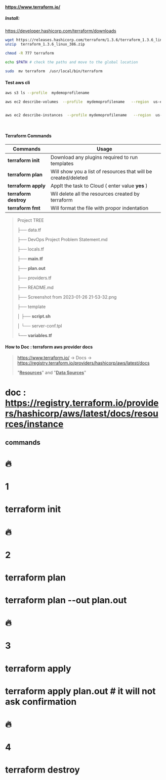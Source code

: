 #### https://www.terraform.io/

##### Install: 

https://developer.hashicorp.com/terraform/downloads

```bash
wget https://releases.hashicorp.com/terraform/1.3.6/terraform_1.3.6_linux_386.zip   
unzip  terraform_1.3.6_linux_386.zip

chmod -R 777 terraform

echo $PATH # check the paths and move to the global location 

sudo  mv terraform  /usr/local/bin/terraform 
```

#### Test aws cli

```bash
aws s3 ls --profile  mydemoprofilename 

aws ec2 describe-volumes  --profile  mydemoprofilename   --region  us-east-1 


aws ec2 describe-instances  --profile mydemoprofilename   --region  us-east-1 

```

​						

#### Terraform Commands

| Commands              | Usage                                                        |
| --------------------- | ------------------------------------------------------------ |
| **terraform init**    | Download any plugins required to run templates               |
| **terraform plan**    | Will show you a list of resources that will be created/deleted |
| **terraform apply**   | Applt the task to Cloud ( enter value **yes** )              |
| **terraform destroy** | Wil delete all the resources created by terraform            |
| **terraform fmt**     | Will format the file with propor indentation                 |



> Project TREE
>
> ├── data.tf
>
> ├── DevOps Project Problem Statement.md
>
> ├── locals.tf
>
> ├── **main.tf**
>
> ├── **plan.out**
>
> ├── providers.tf
>
> ├── README.md
>
> ├── Screenshot from 2023-01-26 21-53-32.png
>
> ├── template
>
> │   ├── **script.sh**
>
> │   └── server-conf.tpl
>
> └── **variables.tf**



#### How to Doc : terraform aws provider docs

> https://www.terraform.io/    ->  Docs ->  https://registry.terraform.io/providers/hashicorp/aws/latest/docs
>
> "**<u>Resources</u>**"  and "**<u>Data Sources</u>**"





# doc : https://registry.terraform.io/providers/hashicorp/aws/latest/docs/resources/instance 


##  commands
# 🔥
# 1
# terraform init  

# 🔥
# 2
# terraform plan 
# terraform plan  --out plan.out 

# 🔥
# 3
# terraform apply 
# terraform apply plan.out  # it will not ask confirmation


# 🔥
# 4
# terraform destroy 
